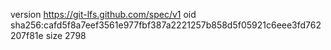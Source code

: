 version https://git-lfs.github.com/spec/v1
oid sha256:cafd5f8a7eef3561e977fbf387a2221257b858d5f05921c6eee3fd762207f81e
size 2798
